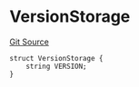 # VersionStorage
[Git Source](https://github.com/thrackle-io/tron/blob/192018a749cd70c7df311296c3236b79e11af0f3/src/protocol/diamond/VersionFacetLib.sol)


```solidity
struct VersionStorage {
    string VERSION;
}
```

